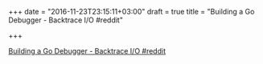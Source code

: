 +++
date = "2016-11-23T23:15:11+03:00"
draft = true
title = "Building a Go Debugger - Backtrace I/O  #reddit"

+++

<p><a href="https://t.co/XGupUbJFMZ">Building a Go Debugger - Backtrace I/O  #reddit</a></p>
